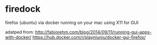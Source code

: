 # firedock
firefox (ubuntu) via docker running on your mac using X11 for GUI


adatped from:
http://fabiorehm.com/blog/2014/09/11/running-gui-apps-with-docker/
https://hub.docker.com/r/playniuniu/docker-gui-firefox/
